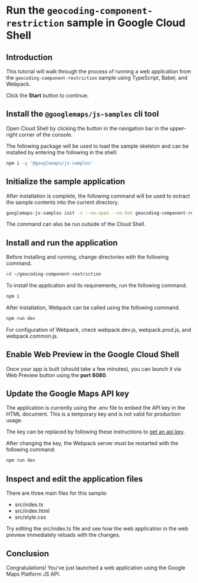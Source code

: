 # Run the `geocoding-component-restriction` sample in Google Cloud Shell

<walkthrough-tutorial-duration duration="10"/>

## Introduction

This tutorial will walk through the process of running a web application from
the `geocoding-component-restriction` sample using TypeScript, Babel, and Webpack.

Click the **Start** button to continue.

## Install the `@googlemaps/js-samples` cli tool

Open Cloud Shell by clicking the
<walkthrough-cloud-shell-icon></walkthrough-cloud-shell-icon> button in the
navigation bar in the upper-right corner of the console.

The following package will be used to load the sample skeleton and can be
installed by entering the following in the shell:

```bash
npm i -g '@googlemaps/js-samples'
```

## Initialize the sample application

After installation is complete, the following command will be used to extract
the sample contents into the current directory.

```bash
googlemaps-js-samples init -v --no-open --no-hot geocoding-component-restriction ~/geocoding-component-restriction
```

The command can also be run outside of the Cloud Shell.

## Install and run the application

Before installing and running, change directories with the following command.

```bash
cd ~/geocoding-component-restriction
```

To install the application and its requirements, run the following command.

```bash
npm i
```

After installation, Webpack can be called using the following command.

```bash
npm run dev
```

For configuration of Webpack, check
<walkthrough-editor-open-file filePath="~/geocoding-component-restriction/webpack.dev.js">webpack.dev.js</walkthrough-editor-open-file>,
<walkthrough-editor-open-file filePath="~/geocoding-component-restriction/webpack.prod.js">webpack.prod.js</walkthrough-editor-open-file>,
and
<walkthrough-editor-open-file filePath="~/geocoding-component-restriction/webpack.common.js">webpack.common.js</walkthrough-editor-open-file>.

## Enable Web Preview in the Google Cloud Shell

Once your app is built (should take a few minutes), you can launch it via
<walkthrough-spotlight-pointer target="cloudshell" spotlightId="devshell-web-preview-button">Web
Preview button</walkthrough-spotlight-pointer> using the **port 8080**.

## Update the Google Maps API key

The application is currently using the
<walkthrough-editor-open-file filePath="~/geocoding-component-restriction/.env">.env</walkthrough-editor-open-file>
file to embed the API key in the HTML document. This is a temporary key and is
not valid for production usage.

The key can be replaced by following these instructions to
[get an api key](https://developers.google.com/maps/documentation/javascript/get-api-key).

After changing the key, the Webpack server must be restarted with the following
command:

```bash
npm run dev
```

## Inspect and edit the application files

There are three main files for this sample:

*   <walkthrough-editor-open-file filePath="~/geocoding-component-restriction/src/index.ts">src/index.ts</walkthrough-editor-open-file>
*   <walkthrough-editor-open-file filePath="~/geocoding-component-restriction/src/index.html">src/index.html</walkthrough-editor-open-file>
*   <walkthrough-editor-open-file filePath="~/geocoding-component-restriction/src/style.css">src/style.css</walkthrough-editor-open-file>

Try editing the <walkthrough-editor-open-file filePath="~/geocoding-component-restriction/src/index.ts">src/index.ts</walkthrough-editor-open-file> file and see how the web application in the web preview immediately reloads with the changes.

## Conclusion

<walkthrough-conclusion-trophy></walkthrough-conclusion-trophy>

Congratulations! You've just launched a web application using the Google Maps
Platform JS API.
